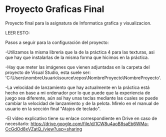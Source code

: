 # Proyecto Graficas Final
 Proyecto final para la asignatura de Informatica grafica y visualizacion.
 
LEER ESTO:

Pasos a seguir para la configuración del proyecto:

-Utilizamos la misma librería que la de la práctica 4 para las texturas,
asi que hay que instalarlas de la misma forma que hicimos en la práctica.

-Hay que meter las imágenes que vienen adjuntadas en la carpeta del proyecto de Visual Studio,
esta suele ser: 'C:\Users\nombreUsuario\source\repos\NombreProyecto\NombreProyecto'.

-La velocidad de lanzamiento que hay actualmente en la práctica está hecho en base a mi ordenador por lo que puede que la experiencia de juego sea diferente, aún así hay unas teclas mediante las cuales se puede cambiar la velocidad de lanzamiento y de la pelota. Mírelo en el manual de usuario en la sección final "Atajos de teclado".

-El vídeo explicativo tiene su enlace correspondiente en Drive en caso de necesitarlo: https://drive.google.com/file/d/1CW8u4aoB8saEb6WMa-CcGdOd8xVZatQ_/view?usp=sharing
